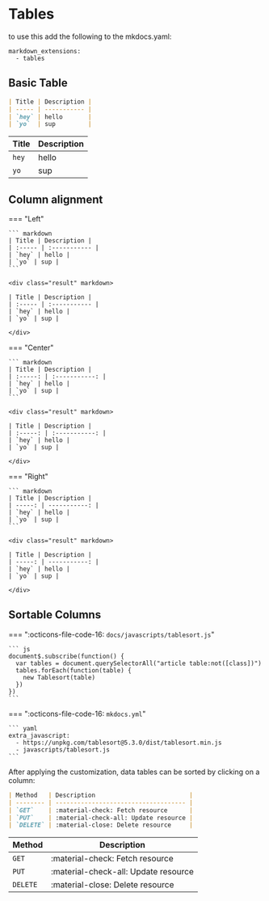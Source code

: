 # Tables

to use this add the following to the mkdocs.yaml:

```
markdown_extensions:
  - tables
```

## Basic Table

```markdown
| Title | Description |
| ----- | ----------- |
| `hey` | hello       |
| `yo`  | sup         |
```

<div class="result" markdown>

| Title | Description |
| ----- | ----------- |
| `hey` | hello       |
| `yo`  | sup         |

</div>

## Column alignment

=== "Left"

    ``` markdown
    | Title | Description |
    | :----- | :----------- |
    | `hey` | hello |
    | `yo` | sup |
    ```

    <div class="result" markdown>

    | Title | Description |
    | :----- | :----------- |
    | `hey` | hello |
    | `yo` | sup |

    </div>

=== "Center"

    ``` markdown
    | Title | Description |
    | :-----: | :-----------: |
    | `hey` | hello |
    | `yo` | sup |
    ```

    <div class="result" markdown>

    | Title | Description |
    | :-----: | :-----------: |
    | `hey` | hello |
    | `yo` | sup |

    </div>

=== "Right"

    ``` markdown
    | Title | Description |
    | -----: | -----------: |
    | `hey` | hello |
    | `yo` | sup |
    ```

    <div class="result" markdown>

    | Title | Description |
    | -----: | -----------: |
    | `hey` | hello |
    | `yo` | sup |

    </div>

## Sortable Columns

=== ":octicons-file-code-16: `docs/javascripts/tablesort.js`"

    ``` js
    document$.subscribe(function() {
      var tables = document.querySelectorAll("article table:not([class])")
      tables.forEach(function(table) {
        new Tablesort(table)
      })
    })
    ```

=== ":octicons-file-code-16: `mkdocs.yml`"

    ``` yaml
    extra_javascript:
      - https://unpkg.com/tablesort@5.3.0/dist/tablesort.min.js
      - javascripts/tablesort.js
    ```

After applying the customization, data tables can be sorted by clicking on a
column:

```markdown title="Data table, columns sortable"
| Method   | Description                          |
| -------- | ------------------------------------ |
| `GET`    | :material-check: Fetch resource      |
| `PUT`    | :material-check-all: Update resource |
| `DELETE` | :material-close: Delete resource     |
```

<div class="result" markdown>

| Method   | Description                          |
| -------- | ------------------------------------ |
| `GET`    | :material-check: Fetch resource      |
| `PUT`    | :material-check-all: Update resource |
| `DELETE` | :material-close: Delete resource     |

</div>
